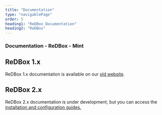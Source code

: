 ```yaml
---
title: "Documentation"
type: "navigablePage"
order: 5
heading1: "ReDBox Documentation"
heading2: "ReDBox"
---
```


### Documentation - ReDBox - Mint

## ReDBox 1.x
ReDBox 1.x documentation is available on our [old website](http://docs.redboxresearchdata.com.au/documentation).
## ReDBox 2.x
ReDBox 2.x documentation is under development, but you can access the [installation and configuration guides.](https://redbox-mint.github.io/redbox-portal/additional-documentation/installation-guide.html) 